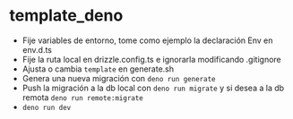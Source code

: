 # template_deno

- Fije variables de entorno, tome como ejemplo la declaración Env en env.d.ts
- Fije la ruta local en drizzle.config.ts e ignorarla modificando .gitignore
- Ajusta o cambia `template` en generate.sh
- Genera una nueva migración con `deno run generate`
- Push la migración a la db local con `deno run migrate` y si desea a la db remota `deno run remote:migrate`
- `deno run dev`
